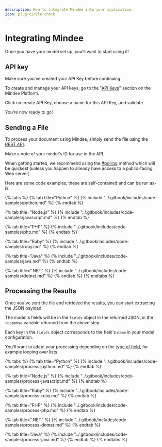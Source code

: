 ```yaml
---
description: How to integrate Mindee into your application.
icon: plug-circle-check
---
```


# Integrating Mindee

Once you have your model set up, you'll want to start using it!

## API key

Make sure you've created your API Key before continuing.

To create and manage your API keys, go to the "[API Keys](https://app.mindee.com/api-keys)" section on the Mindee Platform.

Click on create API Key, choose a name for this API Key, and validate.

You're now ready to go!

## Sending a File

To process your document using Mindee, simply send the file using the [REST API](../integrations/api-overview/).

Make a note of your model's ID for use in the API.

When getting started, we recommend using the [#polling](../integrations/api-overview/#polling "mention") method which will be quickest (unless you happen to already have access to a public-facing Web server).

Here are some code examples, these are self-contained and can be run as-is:

{% tabs %}
{% tab title="Python" %}
{% include "../.gitbook/includes/code-samples/python.md" %}
{% endtab %}

{% tab title="Node.js" %}
{% include "../.gitbook/includes/code-samples/javascript.md" %}
{% endtab %}

{% tab title="PHP" %}
{% include "../.gitbook/includes/code-samples/php.md" %}
{% endtab %}

{% tab title="Ruby" %}
{% include "../.gitbook/includes/code-samples/ruby.md" %}
{% endtab %}

{% tab title="Java" %}
{% include "../.gitbook/includes/code-samples/java.md" %}
{% endtab %}

{% tab title=".NET" %}
{% include "../.gitbook/includes/code-samples/dotnet.md" %}
{% endtab %}
{% endtabs %}

## Processing the Results

Once you've sent the file and retrieved the results, you can start extracting the JSON payload.

The model's fields will be in the `fields` object in the returned JSON, in the `response` variable returned from the above step.

Each key in the `fields` object corresponds to the field's `name` in your model configuration.

You'll want to adapt your processing depending on the [type of field](../models/data-schema.md#field-types), for example looping over lists.

{% tabs %}
{% tab title="Python" %}
{% include "../.gitbook/includes/code-samples/process-python.md" %}
{% endtab %}

{% tab title="Node.js" %}
{% include "../.gitbook/includes/code-samples/process-javascript.md" %}
{% endtab %}

{% tab title="Ruby" %}
{% include "../.gitbook/includes/code-samples/process-ruby.md" %}
{% endtab %}

{% tab title="PHP" %}
{% include "../.gitbook/includes/code-samples/process-php.md" %}
{% endtab %}

{% tab title=".NET" %}
{% include "../.gitbook/includes/code-samples/process-dotnet.md" %}
{% endtab %}

{% tab title="Java" %}
{% include "../.gitbook/includes/code-samples/process-java.md" %}
{% endtab %}
{% endtabs %}
